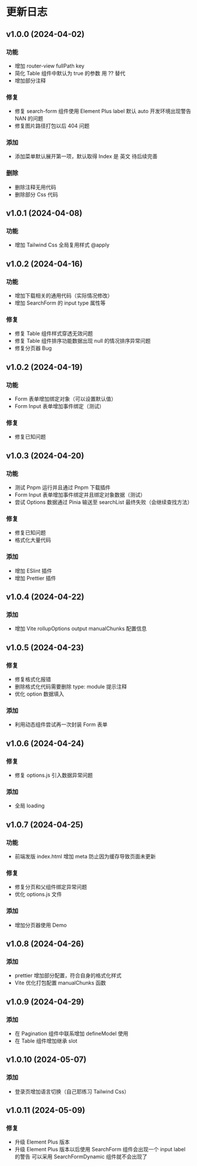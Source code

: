 # 更新日志

## v1.0.0 (2024-04-02)

### 功能

- 增加 router-view fullPath key
- 简化 Table 组件中默认为 true 的参数 用 ?? 替代
- 增加部分注释

### 修复

- 修复 search-form 组件使用 Element Plus label 默认 auto 开发环境出现警告 NAN 的问题
- 修复图片路径打包以后 404 问题

### 添加

- 添加菜单默认展开第一项，默认取得 Index 是 英文 待后续完善

### 删除

- 删除注释无用代码
- 删除部分 Css 代码

## v1.0.1 (2024-04-08)

### 功能

- 增加 Tailwind Css 全局复用样式 @apply

## v1.0.2 (2024-04-16)

### 功能

- 增加下载相关的通用代码（实际情况修改）
- 增加 SearchForm 的 input type 属性等

### 修复

- 修复 Table 组件样式穿透无效问题
- 修复 Table 组件排序功能数据出现 null 的情况排序异常问题
- 修复分页器 Bug

## v1.0.2 (2024-04-19)

### 功能

- Form 表单增加绑定对象（可以设置默认值）
- Form Input 表单增加事件绑定（测试）

### 修复

- 修复已知问题

## v1.0.3 (2024-04-20)

### 功能

- 测试 Pnpm 运行并且通过 Pnpm 下载插件
- Form Input 表单增加事件绑定并且绑定对象数据（测试）
- 尝试 Options 数据通过 Pinia 输送至 searchList 最终失败（会继续查找方法）

### 修复

- 修复已知问题
- 格式化大量代码

### 添加

- 增加 ESlint 插件
- 增加 Prettier 插件

## v1.0.4 (2024-04-22)

### 添加

- 增加 Vite rollupOptions output manualChunks 配置信息

## v1.0.5 (2024-04-23)

### 修复

- 修复格式化报错
- 删除格式化代码需要删除 type: module 提示注释
- 优化 option 数据填入

### 添加

- 利用动态组件尝试再一次封装 Form 表单

## v1.0.6 (2024-04-24)

### 修复

- 修复 options.js 引入数据异常问题

### 添加

- 全局 loading

## v1.0.7 (2024-04-25)

### 功能

- 前端发版 index.html 增加 meta 防止因为缓存导致页面未更新

### 修复

- 修复分页和父组件绑定异常问题
- 优化 options.js 文件

### 添加

- 增加分页器使用 Demo

## v1.0.8 (2024-04-26)

### 添加

- prettier 增加部分配置，符合自身的格式化样式
- Vite 优化打包配置 manualChunks 函数

## v1.0.9 (2024-04-29)

### 添加

- 在 Pagination 组件中联系增加 defineModel 使用
- 在 Table 组件增加继承 slot

## v1.0.10 (2024-05-07)

### 添加

- 登录页增加语言切换（自己耶练习 Tailwind Css）

## v1.0.11 (2024-05-09)

### 修复

- 升级 Element Plus 版本
- 升级 Element Plus 版本以后使用 SearchForm 组件会出现一个 input label 的警告 可以采用 SearchFormDynamic 组件就不会出现了
